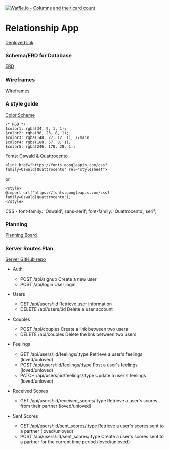 [![Waffle.io - Columns and their card count](https://badge.waffle.io/teddim/relationship_app.png?columns=all)](https://waffle.io/teddim/relationship_app?utm_source=badge)
# Relationship App

[Deployed link](http://relationship-app.surge.sh/)

### Schema/ERD for Database
[ERD](https://drive.google.com/file/d/1QXSHpquH37266fL5_dRPYeiIJ2ecnwaq/view?usp=sharing)

### Wireframes
[Wireframes](https://xd.adobe.com/view/7d7d3742-d589-4880-bf49-c2c8658f40d9/)

### A style guide
[Color Scheme](http://coolors.co/220901-621708-941b0c-bc3908-f6aa1c)

```
/* RGB */
$color1: rgba(34, 9, 1, 1);
$color2: rgba(98, 23, 8, 1);
$color3: rgba(148, 27, 12, 1); //main
$color4: rgba(188, 57, 8, 1);
$color5: rgba(246, 170, 28, 1);
```

Fonts: Oswald & Quattrocento
```
<link href="https://fonts.googleapis.com/css?family=Oswald|Quattrocento" rel="stylesheet">
```
or
```
<style>
@import url('https://fonts.googleapis.com/css?family=Oswald|Quattrocento');
</style>
```

CSS -
font-family: 'Oswald', sans-serif;
font-family: 'Quattrocento', serif;


### Planning

[Planning Board](https://waffle.io/teddim/relationship_app)



### Server Routes Plan
[Server GitHub repo](https://github.com/teddim/relationship_app_api)
- Auth
  - POST /api/signup Create a new user
  - POST /api/login User login

- Users
  - GET /api/users/:id Retrieve user information
  - DELETE /api/users/:id Delete a user account

- Couples
  - POST /api/couples Create a link between two users
  - DELETE /api/couples Delete the link between two users

- Feelings
  - GET /api/users/:id/feelings/:type Retrieve a user's feelings (loved/unloved)
  - POST /api/users/:id/feelings/:type Post a user's feelings (loved/unloved)
  - PATCH /api/users/:id/feelings/:type Update a user's feelings (loved/unloved)

- Received Scores
  - GET /api/users/:id/received_scores/:type Retrieve a user's scores from their partner (loved/unloved)

- Sent Scores
  - GET /api/users/:id/sent_scores/:type Retrieve a user's scores sent to a partner (loved/unloved)
  - POST /api/users/:id/sent_scores/:type Create a user's scores sent to a partner for the current time period (loved/unloved)
